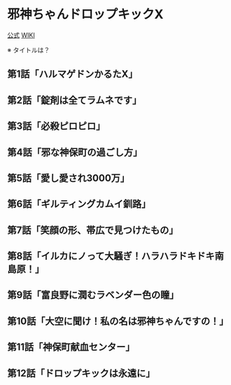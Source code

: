 # 邪神ちゃんドロップキックX

[公式](http://jashinchan.com/) 
[WIKI](https://ja.wikipedia.org/wiki/%E9%82%AA%E7%A5%9E%E3%81%A1%E3%82%83%E3%82%93%E3%83%89%E3%83%AD%E3%83%83%E3%83%97%E3%82%AD%E3%83%83%E3%82%AF) 

※ タイトルは？

## 第1話「ハルマゲドンかるたX」

## 第2話「錠剤は全てラムネです」

## 第3話「必殺ピロピロ」

## 第4話「邪な神保町の過ごし方」

## 第5話「愛し愛され3000万」

## 第6話「ギルティングカムイ釧路」

## 第7話「笑顔の形、帯広で見つけたもの」

## 第8話「イルカにノって大騒ぎ！ハラハラドキドキ南島原！」

## 第9話「富良野に潤むラベンダー色の瞳」

## 第10話「大空に聞け！私の名は邪神ちゃんですの！」

## 第11話「神保町献血センター」

## 第12話「ドロップキックは永遠に」

